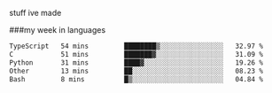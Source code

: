 stuff ive made

###my week in languages
<!--START_SECTION:waka-->

```txt
TypeScript   54 mins         ████████▒░░░░░░░░░░░░░░░░   32.97 %
C            51 mins         ███████▓░░░░░░░░░░░░░░░░░   31.09 %
Python       31 mins         ████▓░░░░░░░░░░░░░░░░░░░░   19.26 %
Other        13 mins         ██░░░░░░░░░░░░░░░░░░░░░░░   08.23 %
Bash         8 mins          █▒░░░░░░░░░░░░░░░░░░░░░░░   04.84 %
```

<!--END_SECTION:waka-->
